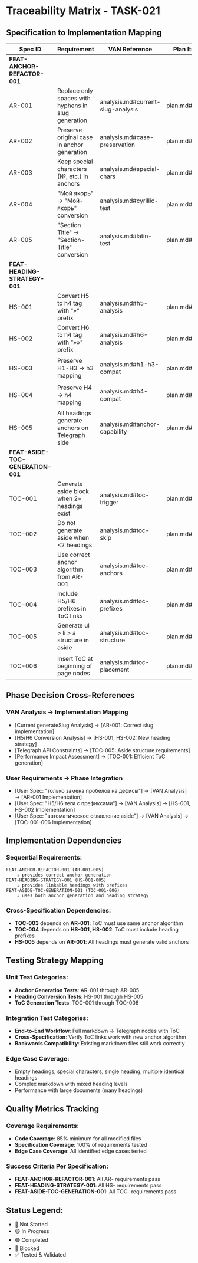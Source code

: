 # Traceability Matrix - TASK-021

## Specification to Implementation Mapping

| Spec ID | Requirement | VAN Reference | Plan Item | Creative Decision | Implementation | Test Coverage | Status |
|---------|-------------|---------------|-----------|-------------------|----------------|---------------|---------|
| **FEAT-ANCHOR-REFACTOR-001** |
| AR-001 | Replace only spaces with hyphens in slug generation | analysis.md#current-slug-analysis | plan.md#2.1.1 | creative.md#pure-function-pattern | src/links/LinkVerifier.ts#generateSlug | LinkVerifier.test.ts#slug-generation | 🟡 CREATIVE Complete |
| AR-002 | Preserve original case in anchor generation | analysis.md#case-preservation | plan.md#2.1.1 | creative.md#pure-function-pattern | src/links/LinkVerifier.ts#generateSlug | LinkVerifier.test.ts#case-preservation | 🟡 CREATIVE Complete |
| AR-003 | Keep special characters (№, etc.) in anchors | analysis.md#special-chars | plan.md#2.1.1 | creative.md#pure-function-pattern | src/links/LinkVerifier.ts#generateSlug | LinkVerifier.test.ts#special-chars | 🟡 CREATIVE Complete |
| AR-004 | "Мой якорь" → "Мой-якорь" conversion | analysis.md#cyrillic-test | plan.md#2.2.1 | creative.md#pure-function-pattern | src/links/LinkVerifier.ts#generateSlug | LinkVerifier.test.ts#cyrillic-anchors | 🟡 CREATIVE Complete |
| AR-005 | "Section Title" → "Section-Title" conversion | analysis.md#latin-test | plan.md#2.2.1 | creative.md#pure-function-pattern | src/links/LinkVerifier.ts#generateSlug | LinkVerifier.test.ts#latin-anchors | 🟡 CREATIVE Complete |
| **FEAT-HEADING-STRATEGY-001** |
| HS-001 | Convert H5 to h4 tag with "»" prefix | analysis.md#h5-analysis | plan.md#3.1.1 | creative.md#strategy-pattern | src/markdownConverter.ts#heading-logic | markdownConverter.test.ts#h5-conversion | 🟡 CREATIVE Complete |
| HS-002 | Convert H6 to h4 tag with "»»" prefix | analysis.md#h6-analysis | plan.md#3.1.1 | creative.md#strategy-pattern | src/markdownConverter.ts#heading-logic | markdownConverter.test.ts#h6-conversion | 🟡 CREATIVE Complete |
| HS-003 | Preserve H1-H3 → h3 mapping | analysis.md#h1-h3-compat | plan.md#3.2.1 | creative.md#backwards-compatibility | src/markdownConverter.ts#heading-logic | markdownConverter.test.ts#h1-h3-compat | 🟡 CREATIVE Complete |
| HS-004 | Preserve H4 → h4 mapping | analysis.md#h4-compat | plan.md#3.2.1 | creative.md#backwards-compatibility | src/markdownConverter.ts#heading-logic | markdownConverter.test.ts#h4-compat | 🟡 CREATIVE Complete |
| HS-005 | All headings generate anchors on Telegraph side | analysis.md#anchor-capability | plan.md#3.3.1 | creative.md#strategy-pattern | src/markdownConverter.ts#heading-logic | markdownConverter.test.ts#anchor-generation | 🟡 CREATIVE Complete |
| **FEAT-ASIDE-TOC-GENERATION-001** |
| TOC-001 | Generate aside block when 2+ headings exist | analysis.md#toc-trigger | plan.md#4.1.1 | creative.md#functional-pipeline | src/markdownConverter.ts#generateTocAside | markdownConverter.test.ts#toc-generation | 🟡 CREATIVE Complete |
| TOC-002 | Do not generate aside when <2 headings | analysis.md#toc-skip | plan.md#4.1.1 | creative.md#functional-pipeline | src/markdownConverter.ts#generateTocAside | markdownConverter.test.ts#toc-skip | 🟡 CREATIVE Complete |
| TOC-003 | Use correct anchor algorithm from AR-001 | analysis.md#toc-anchors | plan.md#4.1.1 | creative.md#shared-utility-pattern | src/markdownConverter.ts#generateTocAside | markdownConverter.test.ts#toc-anchors | 🟡 CREATIVE Complete |
| TOC-004 | Include H5/H6 prefixes in ToC links | analysis.md#toc-prefixes | plan.md#4.1.1 | creative.md#functional-pipeline | src/markdownConverter.ts#generateTocAside | markdownConverter.test.ts#toc-prefixes | 🟡 CREATIVE Complete |
| TOC-005 | Generate ul > li > a structure in aside | analysis.md#toc-structure | plan.md#4.1.1 | creative.md#functional-pipeline | src/markdownConverter.ts#generateTocAside | markdownConverter.test.ts#toc-structure | 🟡 CREATIVE Complete |
| TOC-006 | Insert ToC at beginning of page nodes | analysis.md#toc-placement | plan.md#4.2.1 | creative.md#graceful-degradation | src/markdownConverter.ts#convertMarkdownToTelegraphNodes | markdownConverter.test.ts#toc-placement | 🟡 CREATIVE Complete |

## Phase Decision Cross-References

### VAN Analysis → Implementation Mapping
- [Current generateSlug Analysis] → [AR-001: Correct slug implementation]
- [H5/H6 Conversion Analysis] → [HS-001, HS-002: New heading strategy]
- [Telegraph API Constraints] → [TOC-005: Aside structure requirements]
- [Performance Impact Assessment] → [TOC-001: Efficient ToC generation]

### User Requirements → Phase Integration
- [User Spec: "только замена пробелов на дефисы"] → [VAN Analysis] → [AR-001 Implementation]
- [User Spec: "H5/H6 теги с префиксами"] → [VAN Analysis] → [HS-001, HS-002 Implementation]
- [User Spec: "автоматическое оглавление aside"] → [VAN Analysis] → [TOC-001-006 Implementation]

## Implementation Dependencies

### Sequential Requirements:
```
FEAT-ANCHOR-REFACTOR-001 (AR-001-005)
    ↓ provides correct anchor generation
FEAT-HEADING-STRATEGY-001 (HS-001-005)  
    ↓ provides linkable headings with prefixes
FEAT-ASIDE-TOC-GENERATION-001 (TOC-001-006)
    ↓ uses both anchor generation and heading strategy
```

### Cross-Specification Dependencies:
- **TOC-003** depends on **AR-001**: ToC must use same anchor algorithm
- **TOC-004** depends on **HS-001, HS-002**: ToC must include heading prefixes
- **HS-005** depends on **AR-001**: All headings must generate valid anchors

## Testing Strategy Mapping

### Unit Test Categories:
- **Anchor Generation Tests**: AR-001 through AR-005
- **Heading Conversion Tests**: HS-001 through HS-005  
- **ToC Generation Tests**: TOC-001 through TOC-006

### Integration Test Categories:
- **End-to-End Workflow**: Full markdown → Telegraph nodes with ToC
- **Cross-Specification**: Verify ToC links work with new anchor algorithm
- **Backwards Compatibility**: Existing markdown files still work correctly

### Edge Case Coverage:
- Empty headings, special characters, single heading, multiple identical headings
- Complex markdown with mixed heading levels
- Performance with large documents (many headings)

## Quality Metrics Tracking

### Coverage Requirements:
- **Code Coverage**: 85% minimum for all modified files
- **Specification Coverage**: 100% of requirements tested
- **Edge Case Coverage**: All identified edge cases tested

### Success Criteria Per Specification:
- **FEAT-ANCHOR-REFACTOR-001**: All AR- requirements pass
- **FEAT-HEADING-STRATEGY-001**: All HS- requirements pass  
- **FEAT-ASIDE-TOC-GENERATION-001**: All TOC- requirements pass

## Status Legend:
- 🔴 Not Started
- 🟡 In Progress  
- 🟢 Completed
- 🔵 Blocked
- ✅ Tested & Validated